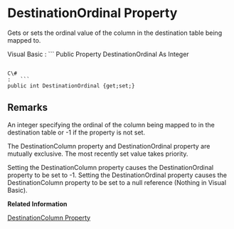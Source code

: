 <!-- loio3c0da4ee6c5f1014b00ceb0ec2989284 -->

# DestinationOrdinal Property

Gets or sets the ordinal value of the column in the destination table being mapped to.



Visual Basic
:   ```
Public Property DestinationOrdinal As Integer
```

C\#
:   ```
public int DestinationOrdinal {get;set;}
```



## Remarks

An integer specifying the ordinal of the column being mapped to in the destination table or -1 if the property is not set.

The DestinationColumn property and DestinationOrdinal property are mutually exclusive. The most recently set value takes priority.

Setting the DestinationColumn property causes the DestinationOrdinal property to be set to -1. Setting the DestinationOrdinal property causes the DestinationColumn property to be set to a null reference \(Nothing in Visual Basic\).

**Related Information**  


[DestinationColumn Property](destinationcolumn-property-3c0d99e.md "Gets or sets the name of the column in the destination database table being mapped to.")

